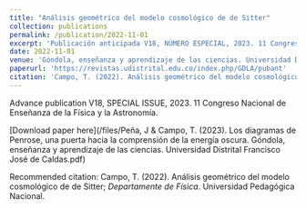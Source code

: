 ```yaml
---
title: "Análisis geométrico del modelo cosmológico de de Sitter"
collection: publications
permalink: /publication/2022-11-01
excerpt: 'Publicación anticipada V18, NÚMERO ESPECIAL, 2023. 11 Congreso Nacional de Enseñanza de la Física y la Astronomía.'
date: 2022-11-01
venue: 'Góndola, enseñanza y aprendizaje de las ciencias. Universidad Distrital Francisco José de Caldas'
paperurl: 'https://revistas.udistrital.edu.co/index.php/GDLA/pubant'
citation: 'Campo, T. (2022). Análisis geométrico del modelo cosmológico de de Sitter; <i>Departamente de Física</i>. Universidad Pedagógica Nacional.'
---
```

Advance publication V18, SPECIAL ISSUE, 2023. 11 Congreso Nacional de Enseñanza de la Física y la Astronomía.

[Download paper here](/files/Peña, J & Campo, T. (2023). Los diagramas de Penrose, una puerta hacia la comprensión de la energía oscura. Góndola, enseñanza y aprendizaje de las ciencias. Universidad Distrital Francisco José de Caldas.pdf)

Recommended citation: Campo, T. (2022). Análisis geométrico del modelo cosmológico de de Sitter; <i>Departamente de Física</i>. Universidad Pedagógica Nacional.
